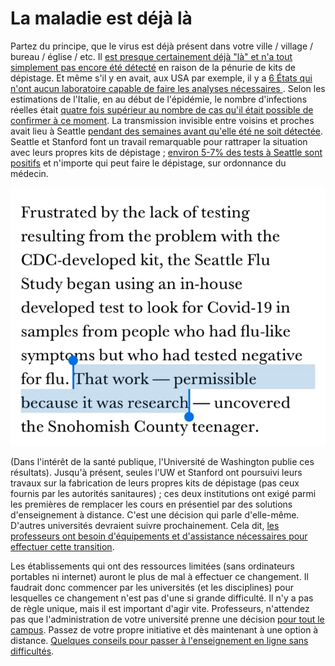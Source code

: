 # La maladie est déjà là

Partez du principe, que le virus est déjà présent dans votre ville / village / bureau / église / etc. Il [est presque certainement déjà "là" et n'a tout simplement pas encore été détecté](https://twitter.com/balajis/status/1234879748083503105) en raison de la pénurie de kits de dépistage. Et même s'il y en avait, aux USA par exemple, il y a [6 États qui n'ont aucun laboratoire capable de faire les analyses nécessaires ](https://www.npr.org/sections/health-shots/2020/03/06/812833596/coronavirus-14-deaths-now-in-u-s-new-cases-in-maryland-colorado). Selon les estimations de l'Italie, en
au début de l'épidémie, le nombre d'infections réelles était [quatre fois supérieur au nombre de cas qu'il était possible de confirmer à ce moment](https://twitter.com/AdamJKucharski/status/1236004937529798659). La transmission invisible entre voisins et proches avait lieu à Seattle [pendant des semaines avant qu'elle été ne soit détectée](https://twitter.com/trvrb/status/1236096904678633472). Seattle et Stanford font un travail remarquable pour rattraper la situation avec leurs propres kits de dépistage ; [environ 5-7% des tests à Seattle sont positifs](https://twitter.com/UWVirology/status/1236017803162873856) et
n'importe qui peut faire le dépistage, sur ordonnance du médecin.

![](/images/en/seattle-flu-research.png)

(Dans l'intérêt de la santé publique, l'Université de Washington publie ces résultats). Jusqu'à présent, seules l'UW et Stanford ont poursuivi leurs travaux sur la fabrication de leurs propres kits de dépistage (pas ceux fournis par les autorités sanitaures) ; ces deux institutions ont exigé parmi les premières de remplacer les cours en présentiel par des solutions d'enseignement à distance. C'est une décision qui parle d'elle-même.  D'autres universités devraient suivre prochainement. Cela dit, [les professeurs ont besoin d'équipements et d'assistance nécessaires pour effectuer cette transition](https://twitter.com/ryanaboyd/status/1236009378295103488).

Les établissements qui ont des ressources  limitées (sans ordinateurs portables ni internet) auront le plus de mal à effectuer ce changement. Il faudrait donc commencer par les universités (et les disciplines) pour lesquelles ce changement n'est pas d'une si grande difficulté. Il n'y a pas de règle unique, mais il est important d'agir vite. Professeurs, n'attendez pas que l'administration de votre université prenne une décision [pour tout le campus](https://www.insidehighered.com/news/2020/03/06/roundup-weeks-news-about-colleges-and-coronavirus?utm_content=buffera0fc5tm_medium=socialtm_source=linkedintm_campaign=IHEbuffer). Passez de votre propre initiative et dès maintenant à une option à distance. [Quelques conseils pour passer à l'enseignement en ligne sans difficultés](https://docs.google.com/document/d/1QR7IEgdisO6JtmELs07uUsSSu2Yox86GJY9wGV6mBjA/edit#).
